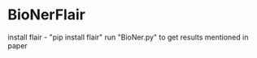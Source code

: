 # BioNerFlair
 install flair - "pip install flair"
 run "BioNer.py" to get results mentioned in paper
